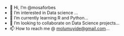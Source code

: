 - 👋 Hi, I’m @mosaforbes
- 👀 I’m interested in Data science ...
- 🌱 I’m currently learning R and Python...
- 💞️ I’m looking to collaborate on Data Science projects...
- 📫 How to reach me @ molumuyide@gmail.com...

<!---
mosaforbes/mosaforbes is a ✨ special ✨ repository because its `README.md` (this file) appears on your GitHub profile.
You can click the Preview link to take a look at your changes.
--->
